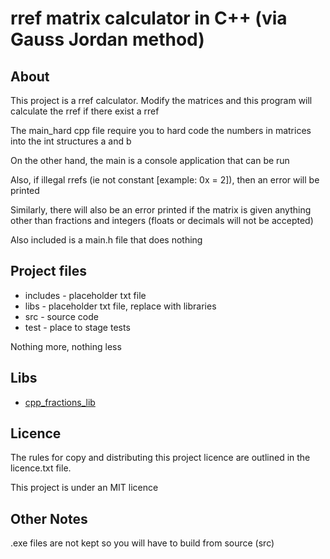 
# rref matrix calculator in C++ (via Gauss Jordan method)

## About

This project is a rref calculator. Modify the matrices and
this program will calculate the rref if there exist a rref

The main_hard cpp file require you to hard code the 
numbers in matrices into the int structures a and b

On the other hand, the main is a console application that can be run

Also, if illegal rrefs (ie not constant [example: 0x = 2]), 
then an error will be printed

Similarly, there will also be an error printed if the matrix
is given anything other than fractions and integers 
(floats or decimals will not be accepted)

Also included is a main.h file that does nothing

## Project files

* includes - placeholder txt file
* libs - placeholder txt file, replace with libraries
* src - source code
* test - place to stage tests

Nothing more, nothing less

## Libs

* [cpp_fractions_lib](https://github.com/Zeyu-Li/cpp_fractions_lib)

## Licence

The rules for copy and distributing this project licence are
outlined in the licence.txt file.

This project is under an MIT licence

## Other Notes

.exe files are not kept so you will have to build from source (src)
